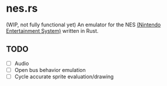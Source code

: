 # nes.rs

(WIP, not fully functional yet)
An emulator for the NES [(Nintendo Entertainment System)](https://en.wikipedia.org/wiki/Nintendo_Entertainment_System) written in Rust.


## TODO
- [ ] Audio
- [ ] Open bus behavior emulation
- [ ] Cycle accurate sprite evaluation/drawing

